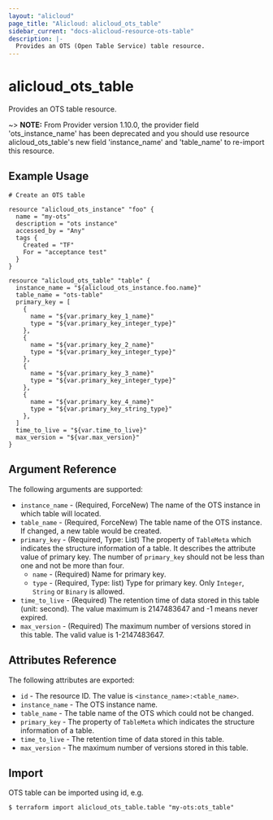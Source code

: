```yaml
---
layout: "alicloud"
page_title: "Alicloud: alicloud_ots_table"
sidebar_current: "docs-alicloud-resource-ots-table"
description: |-
  Provides an OTS (Open Table Service) table resource.
---
```


# alicloud\_ots\_table

Provides an OTS table resource.

~> **NOTE:** From Provider version 1.10.0, the provider field 'ots_instance_name' has been deprecated and
you should use resource alicloud_ots_table's new field 'instance_name' and 'table_name' to re-import this resource.

## Example Usage

```
# Create an OTS table

resource "alicloud_ots_instance" "foo" {
  name = "my-ots"
  description = "ots instance"
  accessed_by = "Any"
  tags {
    Created = "TF"
    For = "acceptance test"
  }
}

resource "alicloud_ots_table" "table" {
  instance_name = "${alicloud_ots_instance.foo.name}"
  table_name = "ots-table"
  primary_key = [
    {
      name = "${var.primary_key_1_name}"
      type = "${var.primary_key_integer_type}"
    },
    {
      name = "${var.primary_key_2_name}"
      type = "${var.primary_key_integer_type}"
    },
    {
      name = "${var.primary_key_3_name}"
      type = "${var.primary_key_integer_type}"
    },
    {
      name = "${var.primary_key_4_name}"
      type = "${var.primary_key_string_type}"
    },
  ]
  time_to_live = "${var.time_to_live}"
  max_version = "${var.max_version}"
}
```

## Argument Reference

The following arguments are supported:

* `instance_name` - (Required, ForceNew) The name of the OTS instance in which table will located.
* `table_name` - (Required, ForceNew) The table name of the OTS instance. If changed, a new table would be created.
* `primary_key` - (Required, Type: List) The property of `TableMeta` which indicates the structure information of a table. It describes the attribute value of primary key. The number of `primary_key` should not be less than one and not be more than four.
    * `name` - (Required) Name for primary key.
    * `type` - (Required, Type: list) Type for primary key. Only `Integer`, `String` or `Binary` is allowed.
* `time_to_live` - (Required) The retention time of data stored in this table (unit: second). The value maximum is 2147483647 and -1 means never expired.
* `max_version` - (Required) The maximum number of versions stored in this table. The valid value is 1-2147483647.

## Attributes Reference

The following attributes are exported:

* `id` - The resource ID. The value is `<instance_name>:<table_name>`.
* `instance_name` - The OTS instance name.
* `table_name` - The table name of the OTS which could not be changed.
* `primary_key` - The property of `TableMeta` which indicates the structure information of a table.
* `time_to_live` - The retention time of data stored in this table.
* `max_version` - The maximum number of versions stored in this table.

## Import

OTS table can be imported using id, e.g.

```
$ terraform import alicloud_ots_table.table "my-ots:ots_table"
```

